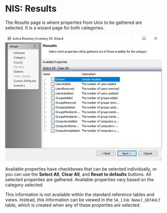 # NIS: Results

The Results page is where properties from Unix to be gathered are selected. It is a wizard page for both categories.

![NIS Data Collector Wizard Results page](../../../../../../static/img/product_docs/accessanalyzer/enterpriseauditor/admin/datacollector/adinventory/results.webp)

Available properties have checkboxes that can be selected individually, or you can use the __Select All__, __Clear All__, and __Reset to defaults__ buttons. All selected properties are gathered. Available properties vary based on the category selected.

This information is not available within the standard reference tables and views. Instead, this information can be viewed in the ```SA_[Job Name]_DEFAULT``` table, which is created when any of these properties are selected.
